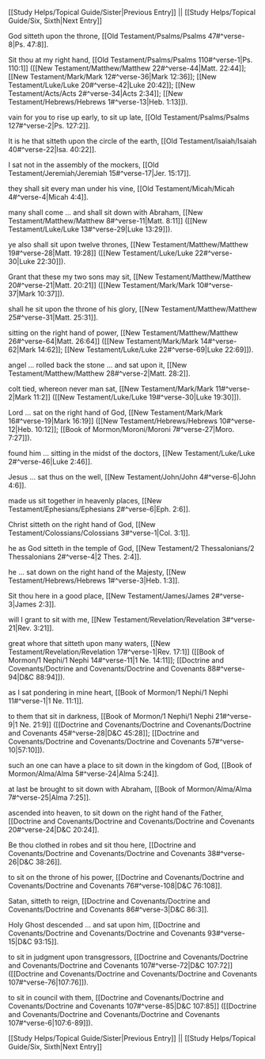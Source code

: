 [[Study Helps/Topical Guide/Sister|Previous Entry]]  ||  [[Study Helps/Topical Guide/Six, Sixth|Next Entry]]

 God sitteth upon the throne, [[Old Testament/Psalms/Psalms 47#^verse-8|Ps. 47:8]].

 Sit thou at my right hand, [[Old Testament/Psalms/Psalms 110#^verse-1|Ps. 110:1]] ([[New Testament/Matthew/Matthew 22#^verse-44|Matt. 22:44]]; [[New Testament/Mark/Mark 12#^verse-36|Mark 12:36]]; [[New Testament/Luke/Luke 20#^verse-42|Luke 20:42]]; [[New Testament/Acts/Acts 2#^verse-34|Acts 2:34]]; [[New Testament/Hebrews/Hebrews 1#^verse-13|Heb. 1:13]]).

 vain for you to rise up early, to sit up late, [[Old Testament/Psalms/Psalms 127#^verse-2|Ps. 127:2]].

 It is he that sitteth upon the circle of the earth, [[Old Testament/Isaiah/Isaiah 40#^verse-22|Isa. 40:22]].

 I sat not in the assembly of the mockers, [[Old Testament/Jeremiah/Jeremiah 15#^verse-17|Jer. 15:17]].

 they shall sit every man under his vine, [[Old Testament/Micah/Micah 4#^verse-4|Micah 4:4]].

 many shall come ... and shall sit down with Abraham, [[New Testament/Matthew/Matthew 8#^verse-11|Matt. 8:11]] ([[New Testament/Luke/Luke 13#^verse-29|Luke 13:29]]).

 ye also shall sit upon twelve thrones, [[New Testament/Matthew/Matthew 19#^verse-28|Matt. 19:28]] ([[New Testament/Luke/Luke 22#^verse-30|Luke 22:30]]).

 Grant that these my two sons may sit, [[New Testament/Matthew/Matthew 20#^verse-21|Matt. 20:21]] ([[New Testament/Mark/Mark 10#^verse-37|Mark 10:37]]).

 shall he sit upon the throne of his glory, [[New Testament/Matthew/Matthew 25#^verse-31|Matt. 25:31]].

 sitting on the right hand of power, [[New Testament/Matthew/Matthew 26#^verse-64|Matt. 26:64]] ([[New Testament/Mark/Mark 14#^verse-62|Mark 14:62]]; [[New Testament/Luke/Luke 22#^verse-69|Luke 22:69]]).

 angel ... rolled back the stone ... and sat upon it, [[New Testament/Matthew/Matthew 28#^verse-2|Matt. 28:2]].

 colt tied, whereon never man sat, [[New Testament/Mark/Mark 11#^verse-2|Mark 11:2]] ([[New Testament/Luke/Luke 19#^verse-30|Luke 19:30]]).

 Lord ... sat on the right hand of God, [[New Testament/Mark/Mark 16#^verse-19|Mark 16:19]] ([[New Testament/Hebrews/Hebrews 10#^verse-12|Heb. 10:12]]; [[Book of Mormon/Moroni/Moroni 7#^verse-27|Moro. 7:27]]).

 found him ... sitting in the midst of the doctors, [[New Testament/Luke/Luke 2#^verse-46|Luke 2:46]].

 Jesus ... sat thus on the well, [[New Testament/John/John 4#^verse-6|John 4:6]].

 made us sit together in heavenly places, [[New Testament/Ephesians/Ephesians 2#^verse-6|Eph. 2:6]].

 Christ sitteth on the right hand of God, [[New Testament/Colossians/Colossians 3#^verse-1|Col. 3:1]].

 he as God sitteth in the temple of God, [[New Testament/2 Thessalonians/2 Thessalonians 2#^verse-4|2 Thes. 2:4]].

 he ... sat down on the right hand of the Majesty, [[New Testament/Hebrews/Hebrews 1#^verse-3|Heb. 1:3]].

 Sit thou here in a good place, [[New Testament/James/James 2#^verse-3|James 2:3]].

 will I grant to sit with me, [[New Testament/Revelation/Revelation 3#^verse-21|Rev. 3:21]].

 great whore that sitteth upon many waters, [[New Testament/Revelation/Revelation 17#^verse-1|Rev. 17:1]] ([[Book of Mormon/1 Nephi/1 Nephi 14#^verse-11|1 Ne. 14:11]]; [[Doctrine and Covenants/Doctrine and Covenants/Doctrine and Covenants 88#^verse-94|D&C 88:94]]).

 as I sat pondering in mine heart, [[Book of Mormon/1 Nephi/1 Nephi 11#^verse-1|1 Ne. 11:1]].

 to them that sit in darkness, [[Book of Mormon/1 Nephi/1 Nephi 21#^verse-9|1 Ne. 21:9]] ([[Doctrine and Covenants/Doctrine and Covenants/Doctrine and Covenants 45#^verse-28|D&C 45:28]]; [[Doctrine and Covenants/Doctrine and Covenants/Doctrine and Covenants 57#^verse-10|57:10]]).

 such an one can have a place to sit down in the kingdom of God, [[Book of Mormon/Alma/Alma 5#^verse-24|Alma 5:24]].

 at last be brought to sit down with Abraham, [[Book of Mormon/Alma/Alma 7#^verse-25|Alma 7:25]].

 ascended into heaven, to sit down on the right hand of the Father, [[Doctrine and Covenants/Doctrine and Covenants/Doctrine and Covenants 20#^verse-24|D&C 20:24]].

 Be thou clothed in robes and sit thou here, [[Doctrine and Covenants/Doctrine and Covenants/Doctrine and Covenants 38#^verse-26|D&C 38:26]].

 to sit on the throne of his power, [[Doctrine and Covenants/Doctrine and Covenants/Doctrine and Covenants 76#^verse-108|D&C 76:108]].

 Satan, sitteth to reign, [[Doctrine and Covenants/Doctrine and Covenants/Doctrine and Covenants 86#^verse-3|D&C 86:3]].

 Holy Ghost descended ... and sat upon him, [[Doctrine and Covenants/Doctrine and Covenants/Doctrine and Covenants 93#^verse-15|D&C 93:15]].

 to sit in judgment upon transgressors, [[Doctrine and Covenants/Doctrine and Covenants/Doctrine and Covenants 107#^verse-72|D&C 107:72]] ([[Doctrine and Covenants/Doctrine and Covenants/Doctrine and Covenants 107#^verse-76|107:76]]).

 to sit in council with them, [[Doctrine and Covenants/Doctrine and Covenants/Doctrine and Covenants 107#^verse-85|D&C 107:85]] ([[Doctrine and Covenants/Doctrine and Covenants/Doctrine and Covenants 107#^verse-6|107:6-89]]).

[[Study Helps/Topical Guide/Sister|Previous Entry]]  ||  [[Study Helps/Topical Guide/Six, Sixth|Next Entry]]